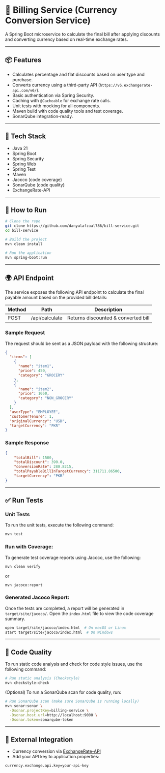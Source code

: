 # 🧾 Billing Service (Currency Conversion Service)

A Spring Boot microservice to calculate the final bill after applying discounts and converting currency based on real-time exchange rates.

---

## 📦 Features

- Calculates percentage and flat discounts based on user type and purchase.
- Converts currency using a third-party API (`https://v6.exchangerate-api.com/v6/`).
- Basic authentication via Spring Security.
- Caching with `@Cacheable` for exchange rate calls.
- Unit tests with mocking for all components.
- Maven build with code quality tools and test coverage.
- SonarQube integration-ready.

---

## 🔧 Tech Stack

- Java 21
- Spring Boot
- Spring Security
- Spring Web
- Spring Test
- Maven
- Jacoco (code coverage)
- SonarQube (code quality)
- ExchangeRate-API

---

## 🚀 How to Run

```bash
# Clone the repo
git clone https://github.com/danyalafzaal786/bill-service.git
cd bill-service

# Build the project
mvn clean install

# Run the application
mvn spring-boot:run
```

---

## 🌍 API Endpoint

The service exposes the following API endpoint to calculate the final payable amount based on the provided bill details:

| Method    | Path          | Description   |
|-----------|--------------------------|----------|
| POST      | /api/calculate | Returns discounted & converted bill  |

### Sample Request
The request should be sent as a JSON payload with the following structure:
```json
{
  "items": [
    {
      "name": "item1",
      "price": 450,
      "category": "GROCERY"
    },
    {
      "name": "item2",
      "price": 1050,
      "category": "NON_GROCERY"
    }
  ],
  "userType": "EMPLOYEE",
  "customerTenure": 1,
  "originalCurrency": "USD",
  "targetCurrency": "PKR"
}
```
### Sample Response
```json
{
    "totalBill": 1500,
    "totalDiscount": 390.0,
    "conversionRate": 280.8215,
    "totalPayableBillInTargetCurrency": 311711.86500,
    "targetCurrency": "PKR"
}
```

---

## ✅ Run Tests
### Unit Tests
To run the unit tests, execute the following command:
```bash
mvn test
```
### Run with Coverage:
To generate test coverage reports using Jacoco, use the following:
```bash
mvn clean verify
```
or
```bash
mvn jacoco:report
```
### Generated Jacoco Report:
Once the tests are completed, a report will be generated in `target/site/jacoco/`. Open the `index.html` file to view the code coverage summary.
```bash
open target/site/jacoco/index.html  # On macOS or Linux
start target/site/jacoco/index.html  # On Windows
```

---

## 🧼 Code Quality
To run static code analysis and check for code style issues, use the following command:
```bash
# Run static analysis (Checkstyle)
mvn checkstyle:check
```
(Optional) To run a SonarQube scan for code quality, run:
```bash
# Run SonarQube scan (make sure SonarQube is running locally)
mvn sonar:sonar \
  -Dsonar.projectKey=billing-service \
  -Dsonar.host.url=http://localhost:9000 \
  -Dsonar.token=sonarqube-token
```

---

## 🔗 External Integration
* Currency conversion via [ExchangeRate-API](https://www.exchangerate-api.com/)
* Add your API key to application.properties:
```
currency.exchange.api.key=your-api-key
```